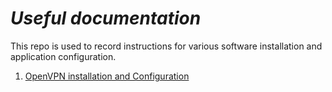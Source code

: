 # **_Useful documentation_**
 This repo is used to record instructions for various software installation and application configuration.

1. [OpenVPN installation and Configuration](./OpenVPN.md)